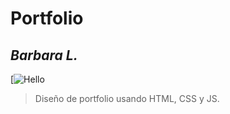 # Portfolio
## _Barbara L._

[![Hello](https://badgen.net/badge/hello/world/pink?icon=awesome)

>Diseño de portfolio usando HTML, CSS y JS. 
